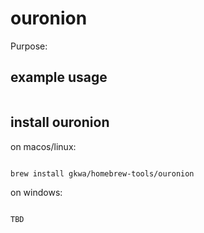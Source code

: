 # ouronion

Purpose:


## example usage

```bash


```

## install ouronion


on macos/linux:
```bash

brew install gkwa/homebrew-tools/ouronion

```


on windows:

```powershell

TBD

```
